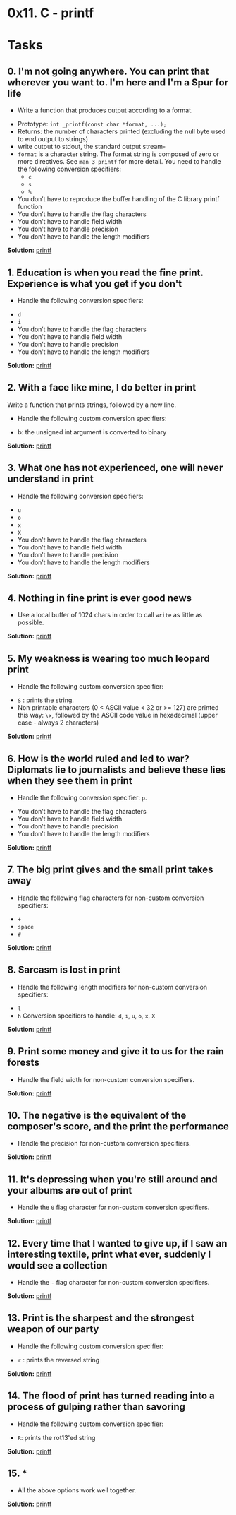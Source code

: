 # 0x11. C - printf

# Tasks

## 0. I'm not going anywhere. You can print that wherever you want to. I'm here and I'm a Spur for life

* Write a function that produces output according to a format.

- Prototype: `int _printf(const char *format, ...);`
- Returns: the number of characters printed (excluding the null byte used to end output to strings)
- write output to stdout, the standard output stream- 
- `format` is a character string. The format string is composed of zero or more directives. See `man 3 printf` for more detail. You need to handle the following conversion specifiers:
    - `c`
    - `s`
    - `%`
- You don’t have to reproduce the buffer handling of the C library printf function
- You don’t have to handle the flag characters
- You don’t have to handle field width
- You don’t have to handle precision
- You don’t have to handle the length modifiers

**Solution:** [printf](./)

## 1. Education is when you read the fine print. Experience is what you get if you don't

* Handle the following conversion specifiers:

- `d`
- `i`
- You don’t have to handle the flag characters
- You don’t have to handle field width
- You don’t have to handle precision
- You don’t have to handle the length modifiers

**Solution:** [printf](./)

## 2. With a face like mine, I do better in print

Write a function that prints strings, followed by a new line.

* Handle the following custom conversion specifiers:

- b: the unsigned int argument is converted to binary

**Solution:** [printf](./)

## 3. What one has not experienced, one will never understand in print

* Handle the following conversion specifiers:

- `u`
- `o`
- `x`
- `X`
- You don’t have to handle the flag characters
- You don’t have to handle field width
- You don’t have to handle precision
- You don’t have to handle the length modifiers

**Solution:** [printf](./)

## 4. Nothing in fine print is ever good news

* Use a local buffer of 1024 chars in order to call `write` as little as possible.

**Solution:** [printf](./)

## 5. My weakness is wearing too much leopard print

* Handle the following custom conversion specifier:

- `S` : prints the string.
- Non printable characters (0 < ASCII value < 32 or >= 127) are printed this way: `\x`, followed by the ASCII code value in hexadecimal (upper case - always 2 characters)

**Solution:** [printf](./)

## 6. How is the world ruled and led to war? Diplomats lie to journalists and believe these lies when they see them in print

* Handle the following conversion specifier: `p`.

- You don’t have to handle the flag characters
- You don’t have to handle field width
- You don’t have to handle precision
- You don’t have to handle the length modifiers

**Solution:** [printf](./)

## 7. The big print gives and the small print takes away

* Handle the following flag characters for non-custom conversion specifiers:

- `+`
- `space`
- `#`

**Solution:** [printf](./)

## 8. Sarcasm is lost in print

* Handle the following length modifiers for non-custom conversion specifiers:

- `l`
- `h`
Conversion specifiers to handle: `d`, `i`, `u`, `o`, `x`, `X`

**Solution:** [printf](./)

## 9. Print some money and give it to us for the rain forests

* Handle the field width for non-custom conversion specifiers.

**Solution:** [printf](./)

## 10. The negative is the equivalent of the composer's score, and the print the performance

* Handle the precision for non-custom conversion specifiers.

**Solution:** [printf](./)

## 11. It's depressing when you're still around and your albums are out of print

* Handle the `0` flag character for non-custom conversion specifiers.

**Solution:** [printf](./)

## 12. Every time that I wanted to give up, if I saw an interesting textile, print what ever, suddenly I would see a collection

* Handle the `-` flag character for non-custom conversion specifiers.

**Solution:** [printf](./)

## 13. Print is the sharpest and the strongest weapon of our party

* Handle the following custom conversion specifier:

- `r` : prints the reversed string

**Solution:** [printf](./)

## 14. The flood of print has turned reading into a process of gulping rather than savoring

* Handle the following custom conversion specifier:

- `R`: prints the rot13'ed string

**Solution:** [printf](./)

## 15. *

* All the above options work well together.

**Solution:** [printf](./)
